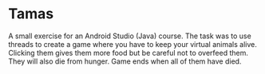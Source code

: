 # Tamas
A small exercise for an Android Studio (Java) course. The task was to use threads to create a game where you have to keep your virtual animals alive. Clicking them gives them more food but be careful not to overfeed them. They will also die from hunger. Game ends when all of them have died.
